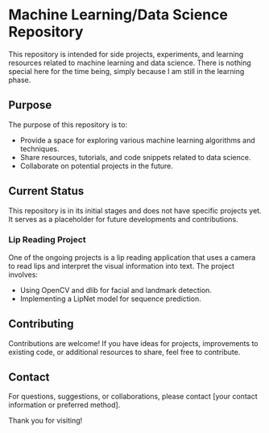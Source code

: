 # Machine Learning/Data Science Repository

This repository is intended for side projects, experiments, and learning resources related to machine learning and data science. There is nothing special here for the time being, simply because I am still in the learning phase.

## Purpose

The purpose of this repository is to:

- Provide a space for exploring various machine learning algorithms and techniques.
- Share resources, tutorials, and code snippets related to data science.
- Collaborate on potential projects in the future.

## Current Status

This repository is in its initial stages and does not have specific projects yet. It serves as a placeholder for future developments and contributions.

### Lip Reading Project

One of the ongoing projects is a lip reading application that uses a camera to read lips and interpret the visual information into text. The project involves:

- Using OpenCV and dlib for facial and landmark detection.
- Implementing a LipNet model for sequence prediction.

## Contributing

Contributions are welcome! If you have ideas for projects, improvements to existing code, or additional resources to share, feel free to contribute.

## Contact

For questions, suggestions, or collaborations, please contact [your contact information or preferred method].

Thank you for visiting!
